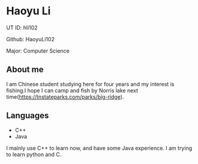 # Haoyu Li
UT ID: hli102

Github: HaoyuLi102

Major: Computer Science

## About me
I am Chinese student studying here for four years and my interest is fishing.I hope I can camp and fish by Norris lake next time(https://tnstateparks.com/parks/big-ridge).

## Languages
* C++
* Java

I mainly use C++ to learn now, and have some Java experience. I am trying to learn python and C.
